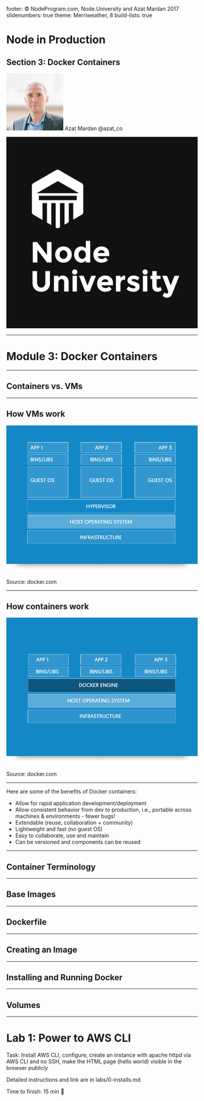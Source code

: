 footer: © NodeProgram.com, Node.University and Azat Mardan 2017
slidenumbers: true
theme: Merriweather, 8
build-lists: true

# Node in Production
## Section 3: Docker Containers

![inline 100%](images/azat.jpeg)
Azat Mardan @azat_co

![inline right](images/nu.png)

---

# Module 3: Docker Containers

---

## Containers vs. VMs

---

## How VMs work

![inline](images/WhatIsDocker_2_VMs_0-2_2.png)

Source: docker.com

---

## How containers work

![inline](images/WhatIsDocker_3_Containers_2_0.png)

Source: docker.com

---

Here are some of the benefits of Docker containers:

* Allow for rapid application development/deployment
* Allow consistent behavior from dev to production, i.e., portable across machines & environments - fewer bugs!
* Extendable (reuse, collaboration + community)
* Lightweight and fast (no guest OS)
* Easy to collaborate, use and maintain
* Can be versioned and components can be reused

---

## Container Terminology

---


## Base Images

---


## Dockerfile

---


## Creating an Image

---


## Installing and Running Docker

---


## Volumes

---



# Lab 1: Power to AWS CLI

Task: Install AWS CLI, configure, create an instance with apache httpd via AWS CLI and no SSH, make the HTML page (hello world) visible in the browser *publicly*

Detailed instructions and link are in labs/0-installs.md


Time to finish: 15 min 👾
